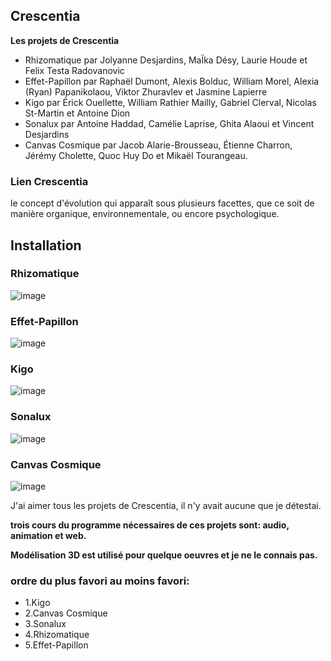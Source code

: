 ## Crescentia

**Les projets de Crescentia**
- Rhizomatique par Jolyanne Desjardins, MaÏka Désy, Laurie Houde et Felix Testa Radovanovic
- Effet-Papillon par Raphaël Dumont, Alexis Bolduc, William Morel, Alexia (Ryan) Papanikolaou, Viktor Zhuravlev et  Jasmine Lapierre
- Kigo par Érick Ouellette, William Rathier Mailly, Gabriel Clerval, Nicolas St-Martin et Antoine Dion
- Sonalux par Antoine Haddad, Camélie Laprise, Ghita Alaoui et Vincent Desjardins
- Canvas Cosmique par Jacob Alarie-Brousseau, Étienne Charron, Jérémy Cholette, Quoc Huy Do et Mikaël Tourangeau.

### Lien Crescentia
le concept d'évolution qui apparaît sous plusieurs facettes, que ce soit de manière organique, environnementale, ou encore psychologique.

## Installation

### Rhizomatique

![image](https://github.com/Azan1265/H24_V11_inspirations_RAJA/assets/143218991/73169926-f355-4703-8080-e497d8c7561f)

### Effet-Papillon

![image](https://github.com/Azan1265/H24_V11_inspirations_RAJA/assets/143218991/1f48ec15-960f-4684-ae17-7a8b92a94da0)

### Kigo 

![image](https://github.com/Azan1265/H24_V11_inspirations_RAJA/assets/143218991/7cfe47ec-4a20-44e7-9588-f9c296c1814e)

### Sonalux

![image](https://github.com/Azan1265/H24_V11_inspirations_RAJA/assets/143218991/6d29e68a-fadf-4423-b5a5-d9be2d85800d)

### Canvas Cosmique

![image](https://github.com/Azan1265/H24_V11_inspirations_RAJA/assets/143218991/f51456bb-94d7-491f-9b46-f228c03a5e7e)

J'ai aimer tous les projets de Crescentia, il n'y avait aucune que je détestai.

**trois cours du programme nécessaires de ces projets sont: audio, animation et web.**

**Modélisation 3D est utilisé pour quelque oeuvres et je ne le connais pas.**

### ordre du plus favori au moins favori:
- 1.Kigo
- 2.Canvas Cosmique
- 3.Sonalux
- 4.Rhizomatique
- 5.Effet-Papillon

